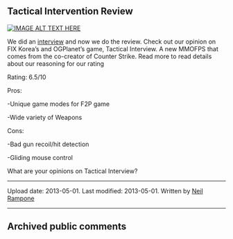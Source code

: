 ## Tactical Intervention Review

[![IMAGE ALT TEXT HERE](https://img.youtube.com/vi/7aosi75-XxI/0.jpg)](https://www.youtube.com/watch?v=7aosi75-XxI)

We did an [interview](index.html?TacticalIntervention) and now we do the review. Check out our opinion on FIX Korea’s and OGPlanet’s game, Tactical Interview. A new MMOFPS that comes from the co-creator of Counter Strike. Read more to read details about our reasoning for our rating

Rating: 6.5/10

Pros:

-Unique game modes for F2P game

-Wide variety of Weapons

Cons:

-Bad gun recoil/hit detection

-Gliding mouse control

What are your opinions on Tactical Interview?

---

Upload date: 2013-05-01. Last modified: 2013-05-01. Written by [Neil Rampone](https://twitter.com/BaphometGMG)

---

## Archived public comments
